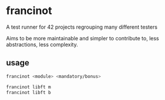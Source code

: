 # francinot

A test runner for 42 projects regrouping many different testers

Aims to be more maintainable and simpler to contribute to, less abstractions, less complexity.

## usage

```bash
francinot <module> <mandatory/bonus>

francinot libft m
francinot libft b
```